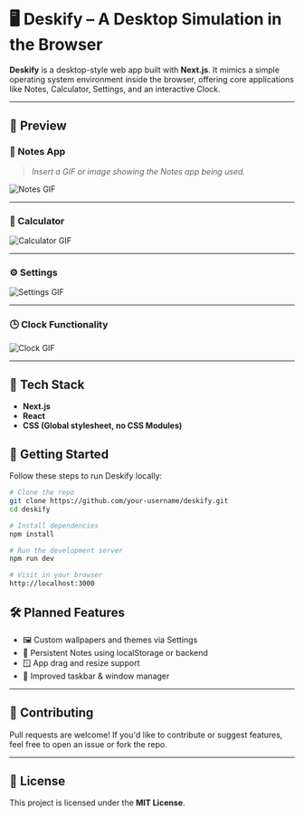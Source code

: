 # 🖥️ Deskify – A Desktop Simulation in the Browser

**Deskify** is a desktop-style web app built with **Next.js**. It mimics a simple operating system environment inside the browser, offering core applications like Notes, Calculator, Settings, and an interactive Clock.

---

## 📸 Preview

### 📂 Notes App
> *Insert a GIF or image showing the Notes app being used.*

![Notes GIF](path/to/notes.gif)

---


### 🧮 Calculator

![Calculator GIF](path/to/calculator.gif)

---

### ⚙️ Settings

![Settings GIF](path/to/settings.gif)

---

### 🕒 Clock Functionality

![Clock GIF](path/to/clock.gif)

---

## 🔧 Tech Stack

- **Next.js**
- **React**
- **CSS (Global stylesheet, no CSS Modules)**

## 🚀 Getting Started

Follow these steps to run Deskify locally:

```bash
# Clone the repo
git clone https://github.com/your-username/deskify.git
cd deskify

# Install dependencies
npm install

# Run the development server
npm run dev

# Visit in your browser
http://localhost:3000
```

## 🛠️ Planned Features

- 🖼️ Custom wallpapers and themes via Settings  
- 💾 Persistent Notes using localStorage or backend  
- 🪟 App drag and resize support  
- 🧭 Improved taskbar & window manager  

---

## 🤝 Contributing

Pull requests are welcome! If you'd like to contribute or suggest features, feel free to open an issue or fork the repo.

---

## 📄 License

This project is licensed under the **MIT License**.

 